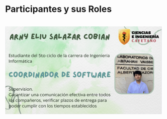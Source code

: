 <h1>Participantes y sus Roles<h1/>

![](https://github.com/ArnySalazar/FdD/blob/main/FdD2024-1/Imagenes/NosotrosImagenes/Arny.jpg)
